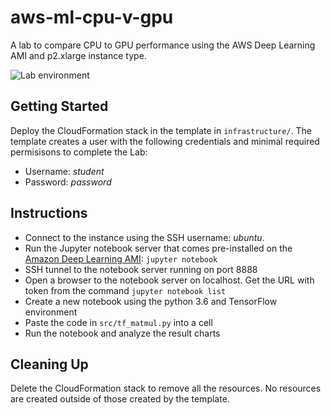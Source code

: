 # aws-ml-cpu-v-gpu
A lab to compare CPU to GPU performance using the AWS Deep Learning AMI and p2.xlarge instance type.

![Lab environment](https://user-images.githubusercontent.com/3911650/33036125-c92a5c9a-cdea-11e7-8563-226d5d2c20f4.png)

## Getting Started
Deploy the CloudFormation stack in the template in `infrastructure/`. The template creates a user with the following credentials and minimal required permisisons to complete the Lab:
- Username: _student_
- Password: _password_

## Instructions
- Connect to the instance using the SSH username: _ubuntu_. 
- Run the Jupyter notebook server that comes pre-installed on the [Amazon Deep Learning AMI](https://aws.amazon.com/marketplace/pp/B01M0AXXQB): `jupyter notebook` 
- SSH tunnel to the notebook server running on port 8888
- Open a browser to the notebook server on localhost. Get the URL with token from the command `jupyter notebook list`
- Create a new notebook using the python 3.6 and TensorFlow environment
- Paste the code in `src/tf_matmul.py` into a cell
- Run the notebook and analyze the result charts

## Cleaning Up
Delete the CloudFormation stack to remove all the resources. No resources are created outside of those created by the template.